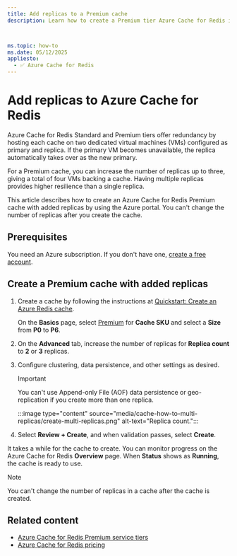 ```yaml
---
title: Add replicas to a Premium cache
description: Learn how to create a Premium tier Azure Cache for Redis instances with added replicas.



ms.topic: how-to
ms.date: 05/12/2025
appliesto:
  - ✅ Azure Cache for Redis
---
```


# Add replicas to Azure Cache for Redis

Azure Cache for Redis Standard and Premium tiers offer redundancy by hosting each cache on two dedicated virtual machines (VMs) configured as primary and replica. If the primary VM becomes unavailable, the replica automatically takes over as the new primary.

For a Premium cache, you can increase the number of replicas up to three, giving a total of four VMs backing a cache. Having multiple replicas provides higher resilience than a single replica.

This article describes how to create an Azure Cache for Redis Premium cache with added replicas by using the Azure portal. You can't change the number of replicas after you create the cache.

## Prerequisites

You need an Azure subscription. If you don't have one, [create a free account](https://azure.microsoft.com/free/).

## Create a Premium cache with added replicas

1. Create a cache by following the instructions at [Quickstart: Create an Azure Redis cache](quickstart-create-redis.md).

   On the **Basics** page, select [Premium](https://azure.microsoft.com/pricing/details/cache/) for **Cache SKU** and select a **Size** from **P0** to **P6**.

1. On the **Advanced** tab, increase the number of replicas for **Replica count** to **2** or **3** replicas.

1. Configure clustering, data persistence, and other settings as desired.

   > [!IMPORTANT]
   > You can't use Append-only File (AOF) data persistence or geo-replication if you create more than one replica.

    :::image type="content" source="media/cache-how-to-multi-replicas/create-multi-replicas.png" alt-text="Replica count.":::

1. Select **Review + Create**, and when validation passes, select **Create**.

It takes a while for the cache to create. You can monitor progress on the Azure Cache for Redis **Overview** page. When **Status** shows as **Running**, the cache is ready to use.

> [!NOTE]
> You can't change the number of replicas in a cache after the cache is created.

## Related content

- [Azure Cache for Redis Premium service tiers](cache-overview.md#service-tiers)
- [Azure Cache for Redis pricing](https://azure.microsoft.com/pricing/details/cache/)

